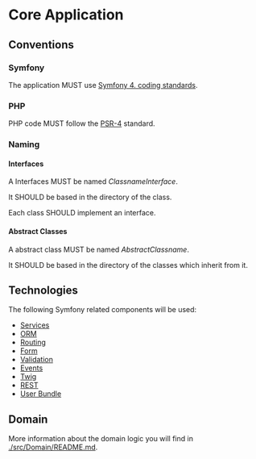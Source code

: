 # Core Application

## Conventions

### Symfony
The application MUST use [Symfony 4. coding standards](https://symfony.com/doc/current/contributing/code/standards.html).

### PHP
PHP code MUST follow the [PSR-4](https://www.php-fig.org/psr/psr-4/) standard.

### Naming

#### Interfaces

A Interfaces MUST be named *ClassnameInterface*.

It SHOULD be based in the directory of the class.

Each class SHOULD implement an interface.

#### Abstract Classes

A abstract class MUST be named *AbstractClassname*.

It SHOULD be based in the directory of the classes which inherit from it.

## Technologies
The following Symfony related components will be used:
- [Services](https://symfony.com/doc/current/service_container.html)
- [ORM](https://symfony.com/doc/current/doctrine.html)
- [Routing](https://symfony.com/doc/current/routing.html)
- [Form](https://symfony.com/doc/current/forms.html)
- [Validation](https://symfony.com/doc/current/validation.html)
- [Events](https://symfony.com/doc/current/event_dispatcher.html)
- [Twig](https://twig.symfony.com/)
- [REST](https://symfony.com/doc/master/bundles/FOSRestBundle/index.html)
- [User Bundle](https://symfony.com/doc/current/bundles/FOSUserBundle/index.html)

## Domain
More information about the domain logic you will find in [./src/Domain/README.md](./src/Domain/README.md).
